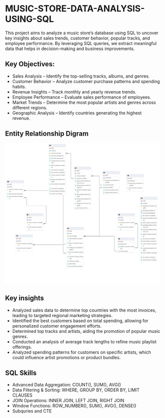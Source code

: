 # MUSIC-STORE-DATA-ANALYSIS-USING-SQL
This project aims to analyze a music store’s database using SQL to uncover key insights about sales trends, customer behavior, popular tracks, and employee performance. By leveraging SQL queries, we extract meaningful data that helps in decision-making and business improvements.

## Key Objectives:
* Sales Analysis – Identify the top-selling tracks, albums, and genres.
* Customer Behavior – Analyze customer purchase patterns and spending habits.
* Revenue Insights – Track monthly and yearly revenue trends.
* Employee Performance – Evaluate sales performance of employees.
* Market Trends – Determine the most popular artists and genres across different regions.
* Geographic Analysis – Identify countries generating the highest revenue.

## Entity Relationship Digram
![ERD Diagram](ERD.pgerd.png)
## Key insights
* Analyzed sales data to determine top countries with the most invoices, leading to targeted regional marketing strategies.
* Identified the best customers based on total spending, allowing for personalized customer engagement efforts.
* Determined top tracks and artists, aiding the promotion of popular music genres.
* Conducted an analysis of average track lengths to refine music playlist offerings.
* Analyzed spending patterns for customers on specific artists, which could influence artist promotions or product bundles.

## SQL Skills
* Advanced Data Aggregation: COUNT(), SUM(), AVG()
* Data Filtering & Sorting: WHERE, GROUP BY, ORDER BY, LIMIT CLAUSES
* JOIN Operations: INNER JOIN, LEFT JOIN, RIGHT JOIN
* Window Functions: ROW_NUMBER(), SUM(), AVG(), DENSE()
* Subquries and CTE
  

